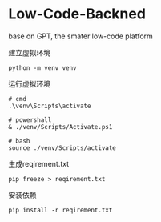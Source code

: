 # Low-Code-Backned
base on GPT, the smater low-code platform

建立虚拟环境
```
python -m venv venv
```
运行虚拟环境
```
# cmd
.\venv\Scripts\activate

# powershall
& ./venv/Scripts/Activate.ps1

# bash
source ./venv/Scripts/activate
```

生成reqirement.txt
```
pip freeze > reqirement.txt
```

安装依赖
```
pip install -r reqirement.txt
```